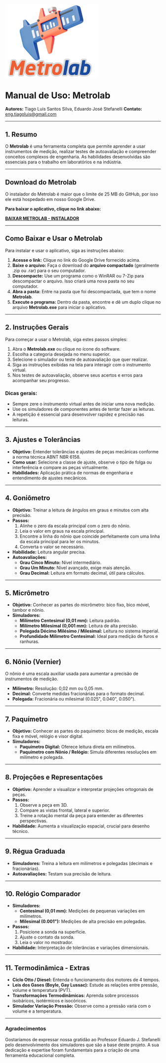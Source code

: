 <img src="Metrolab.png" width="300" />

# Manual de Uso: Metrolab

**Autores:** Tiago Luis Santos Silva, Eduardo José Stefanelli
**Contato:** eng.tiagoluis@gmail.com

---

## 1. Resumo

O **Metrolab** é uma ferramenta completa que permite aprender a usar instrumentos de medição, realizar testes de autoavaliação e compreender conceitos complexos de engenharia. As habilidades desenvolvidas são essenciais para o trabalho em laboratórios e na indústria.

---

## Download do Metrolab

O instalador do Metrolab é maior que o limite de 25 MB do GitHub, por isso ele está hospedado em nosso Google Drive.

**Para baixar o aplicativo, clique no link abaixo:**

[**BAIXAR METROLAB - INSTALADOR**](https://drive.google.com/file/d/1SgCy9qLYb2IPTEtwn9GJmsBtj0M9sulp/view?usp=sharing)

---

## Como Baixar e Usar o Metrolab

Para instalar e usar o aplicativo, siga as instruções abaixo:

1.  **Acesse o link:** Clique no link do Google Drive fornecido acima.
2.  **Baixe o arquivo:** Faça o download do **arquivo compactado** (geralmente .zip ou .rar) para o seu computador.
3.  **Descompacte:** Use um programa como o WinRAR ou 7-Zip para descompactar o arquivo. Isso criará uma nova pasta no seu computador.
4.  **Abra a pasta:** Entre na pasta que foi descompactada, que tem o nome **Metrolab**.
5.  **Execute o programa:** Dentro da pasta, encontre e dê um duplo clique no arquivo **Metrolab.exe** para iniciar o aplicativo.

---

## 2. Instruções Gerais

Para começar a usar o Metrolab, siga estes passos simples:

1.  Abra o **Metrolab.exe** ou clique no ícone do software.
2.  Escolha a categoria desejada no menu superior.
3.  Selecione o simulador ou teste de autoavaliação que quer realizar.
4.  Siga as instruções exibidas na tela para interagir com o instrumento virtual.
5.  Nos testes de autoavaliação, observe seus acertos e erros para acompanhar seu progresso.

### Dicas gerais:

* Sempre zere o instrumento virtual antes de iniciar uma nova medição.
* Use os simuladores de componentes antes de tentar fazer as leituras.
* A repetição é essencial para desenvolver rapidez e precisão nas leituras.

---

## 3. Ajustes e Tolerâncias

* **Objetivo:** Entender tolerâncias e ajustes de peças mecânicas conforme a norma técnica ABNT NBR 6158.
* **Como usar:** Selecione a classe de ajuste, observe o tipo de folga ou interferência e compare as peças virtualmente.
* **Habilidades:** Aplicação prática de normas de engenharia e entendimento de ajustes mecânicos.

---

## 4. Goniômetro

* **Objetivo:** Treinar a leitura de ângulos em graus e minutos com alta precisão.
* **Passos:**
    1.  Alinhe o zero da escala principal com o zero do nônio.
    2.  Leia o valor em graus na escala principal.
    3.  Encontre a linha do nônio que coincide perfeitamente com uma linha da escala principal para ler os minutos.
    4.  Converta o valor se necessário.
* **Habilidade:** Leitura angular precisa.
* **Autoavaliações:**
    * **Grau Cinco Minuto:** Nível intermediário.
    * **Grau Um Minuto:** Nível avançado, exige mais atenção.
    * **Grau Decimal:** Leitura em formato decimal, útil para cálculos.

---

## 5. Micrômetro

* **Objetivo:** Conhecer as partes do micrômetro: bico fixo, bico móvel, tambor e nônio.
* **Simuladores:**
    * **Milímetro Centesimal (0,01 mm):** Leitura padrão.
    * **Milímetro Milesimal (0,001 mm):** Leitura de alta precisão.
    * **Polegada Décimo Milésimo / Milesimal:** Leitura no sistema imperial.
    * **Profundidade Milímetro Centesimal:** Ideal para medição de furos e ranhuras.

---

## 6. Nônio (Vernier)

O nônio é uma escala auxiliar usada para aumentar a precisão de instrumentos de medição.
* **Milímetro:** Resolução: 0,02 mm ou 0,05 mm.
* **Decimal:** Converte medidas fracionárias para o formato decimal.
* **Polegada:** Fracionária ou milesimal (0.025", 0.040", 0.050").

---

## 7. Paquímetro

* **Objetivo:** Conhecer as partes do paquímetro: bicos de medição, escala fixa e móvel, relógio e visor digital.
* **Simuladores:**
    * **Paquímetro Digital:** Oferece leitura direta em milímetros.
    * **Paquímetro com Nônio / Relógio:** Simula diferentes resoluções em milímetro e polegada.

---

## 8. Projeções e Representações

* **Objetivo:** Aprender a visualizar e interpretar projeções ortogonais de peças.
* **Passos:**
    1.  Observe a peça em 3D.
    2.  Compare as vistas frontal, lateral e superior.
    3.  Treine a rotação mental da peça para entender as diferentes perspectivas.
* **Habilidade:** Aumenta a visualização espacial, crucial para desenho técnico.

---

## 9. Régua Graduada

* **Simuladores:** Treina a leitura em milímetros e polegadas (decimais e fracionárias).
* **Autoavaliações:** Testam sua precisão de leitura.

---

## 10. Relógio Comparador

* **Simuladores:**
    * **Centesimal (0,01 mm):** Medições de pequenas variações em milímetros.
    * **Milesimal (0.001"):** Medições de alta precisão em polegadas.
* **Passos:**
    1.  Posicione a sonda na superfície.
    2.  Ajuste o contato da sonda.
    3.  Leia o valor no mostrador.
* **Habilidade:** Interpretação de tolerâncias e variações dimensionais.

---

## 11. Termodinâmica - Extras

* **Ciclo Otto / Diesel:** Entenda o funcionamento dos motores de 4 tempos.
* **Leis dos Gases (Boyle, Gay Lussac):** Estude as relações entre pressão, volume e temperatura (PVT).
* **Transformações Termodinâmicas:** Aprenda sobre processos isobáricos, isotérmicos e isocóricos.
* **Simulador Variação Pressão:** Observe como a pressão varia com o volume e a temperatura.

---

### Agradecimentos

Gostaríamos de expressar nossa gratidão ao Professor Eduardo J. Stefanelli pelo desenvolvimento dos simuladores que são a base deste projeto. A sua dedicação e expertise foram fundamentais para a criação de uma ferramenta educacional completa.
